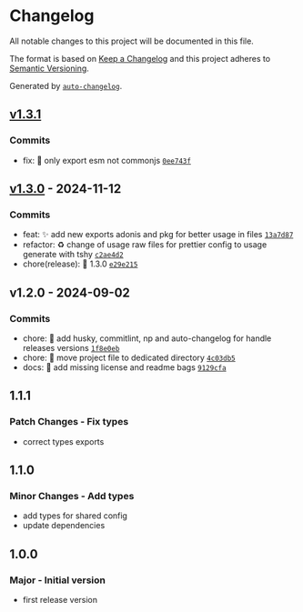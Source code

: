 # Changelog

All notable changes to this project will be documented in this file.

The format is based on [Keep a Changelog](https://keepachangelog.com/en/1.0.0/)
and this project adheres to [Semantic Versioning](https://semver.org/spec/v2.0.0.html).

Generated by [`auto-changelog`](https://github.com/CookPete/auto-changelog).

## [v1.3.1](https://luffynando.github.com/nodecfdi/prettier-config/compare/v1.3.0...v1.3.1)

### Commits

- fix: :bug: only export esm not commonjs [`0ee743f`](https://luffynando.github.com/nodecfdi/prettier-config/commit/0ee743fc5898ae1e1a19240ced338a030d0da649)

## [v1.3.0](https://luffynando.github.com/nodecfdi/prettier-config/compare/v1.2.0...v1.3.0) - 2024-11-12

### Commits

- feat: :sparkles: add new exports adonis and pkg for better usage in files [`13a7d87`](https://luffynando.github.com/nodecfdi/prettier-config/commit/13a7d87a148f7e3aa8afc4ab7c63afbc85417f4a)
- refactor: :recycle: change of usage raw files for prettier config to usage generate with tshy [`c2ae4d2`](https://luffynando.github.com/nodecfdi/prettier-config/commit/c2ae4d252ce65ab34fbe8d989ea6aed2c981029e)
- chore(release): :tada: 1.3.0 [`e29e215`](https://luffynando.github.com/nodecfdi/prettier-config/commit/e29e215fa754bbb094f2d1a6fd3b6220389d8425)

## v1.2.0 - 2024-09-02

### Commits

- chore: :construction: add husky, commitlint, np and auto-changelog for handle releases versions [`1f8e0eb`](https://luffynando.github.com/nodecfdi/prettier-config/commit/1f8e0ebee87cd78951f32394c453d60b57834ad1)
- chore: :truck: move project file to dedicated directory [`4c03db5`](https://luffynando.github.com/nodecfdi/prettier-config/commit/4c03db5e70f2bfe8bdae47a4510fac68a3d8fee6)
- docs: :memo: add missing license and readme bags [`9129cfa`](https://luffynando.github.com/nodecfdi/prettier-config/commit/9129cfacd43453207f970379c85095c855be2f4f)

<!-- auto-changelog-above -->
## 1.1.1

### Patch Changes - Fix types

- correct types exports

## 1.1.0

### Minor Changes - Add types

- add types for shared config
- update dependencies

## 1.0.0

### Major - Initial version

- first release version
